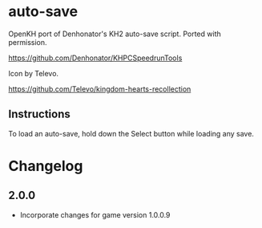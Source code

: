 # auto-save

OpenKH port of Denhonator's KH2 auto-save script. Ported with permission.

https://github.com/Denhonator/KHPCSpeedrunTools

Icon by Televo.

https://github.com/Televo/kingdom-hearts-recollection

## Instructions

To load an auto-save, hold down the Select button while loading any save.

# Changelog

## 2.0.0

- Incorporate changes for game version 1.0.0.9
